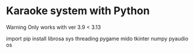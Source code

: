 # Karaoke system with Python

Warning
Only works with ver 3.9 < 3.13

import
pip install librosa sys threading pygame mido tkinter numpy pyaudio os
